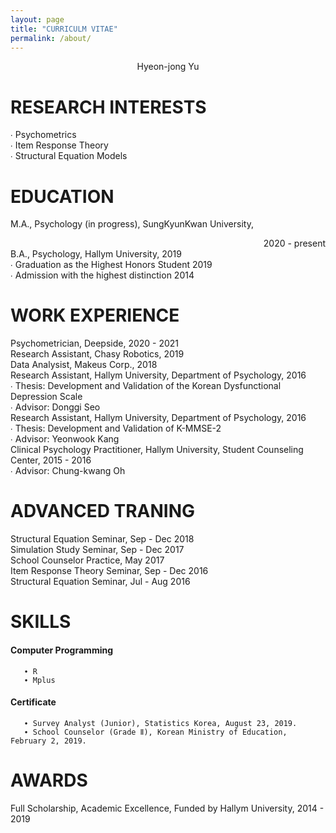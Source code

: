 ```yaml
---
layout: page
title: "CURRICULM VITAE"
permalink: /about/
---
```

<center>Hyeon-jong Yu</center>  


# RESEARCH INTERESTS
∙ Psychometrics  
∙ Item Response Theory  
∙ Structural Equation Models  

# EDUCATION  
M.A., Psychology (in progress), SungKyunKwan University, <div style="text-align: right"> 2020 - present  </div> 
B.A., Psychology, Hallym University, 2019  
∙ Graduation as the Highest Honors Student 2019  
∙ Admission with the highest distinction 2014  

# WORK EXPERIENCE  
Psychometrician, Deepside, 2020 - 2021  
Research Assistant, Chasy Robotics, 2019  
Data Analysist, Makeus Corp., 2018  
Research Assistant, Hallym University, Department of Psychology, 2016  
   ∙ Thesis: Development and Validation of the Korean Dysfunctional Depression Scale  
   ∙ Advisor: Donggi Seo  
Research Assistant, Hallym University, Department of Psychology, 2016  
   ∙ Thesis: Development and Validation of K-MMSE-2  
   ∙ Advisor: Yeonwook Kang  
Clinical Psychology Practitioner, Hallym University, Student Counseling Center, 2015 - 2016  
   ∙ Advisor: Chung-kwang Oh  

# ADVANCED TRANING  
Structural Equation Seminar, Sep - Dec 2018  
Simulation Study Seminar, Sep - Dec 2017  
School Counselor Practice, May 2017  
Item Response Theory Seminar, Sep - Dec 2016  
Structural Equation Seminar, Jul - Aug 2016  

# SKILLS  
#### Computer Programming  
	   ∙ R
	   ∙ Mplus
#### Certificate  
	   ∙ Survey Analyst (Junior), Statistics Korea, August 23, 2019.  
	   ∙ School Counselor (Grade Ⅱ), Korean Ministry of Education, February 2, 2019.  

# AWARDS  
Full Scholarship, Academic Excellence, Funded by Hallym University, 2014 - 2019  
